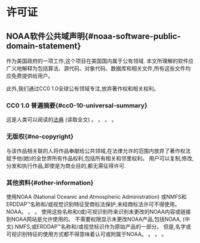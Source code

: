 # 许可证

## NOAA软件公共域声明{#noaa-software-public-domain-statement} 

作为美国政府的一项工作,这个项目在美国国内属于公有领域. 本文所理解的软件应广义地解释为包括算法、源代码、对象代码、数据库和相关文件,所有这些文件均应免费提供给用户。

此外,我们通过CC0 1.0全球公有领域专注,放弃著作权和相关权利。

### CC0 1.0 普遍摘要{#cc0-10-universal-summary} 

这是人类可以阅读的[法典](https://github.com/ERDDAP/erddap/blob/main/LICENSE)  (读取全文) 。 。 。 。

### 无版权{#no-copyright} 

与该作品相关联的人将作品奉献给公共领域,在法律允许的范围内放弃了著作权法赋予他(她)的全世界所有作品权利,包括所有相关和邻里权利。 用户可以复制,修改,分发和执行作品,即使是为商业目的,都无需征得许可.

### 其他资料{#other-information} 

使用NOAA  (National Oceanic and Atmospheric Administration) 或NMFS和ERDDAP™名称和/或视觉识别特征受商标法保护,未经商标法许可不得使用。NOAA。 。 。 使用这些名称和(或)可视识别符来识别未更改的NOAA内容或链接到NOAA网站是允许使用的。 不需要权限显示未更改NOAA产品,包括NOAA, (中文).NMFS,或ERDDAP™名称和/或视觉标识作为原始产品的一部分。 但是,名字或可视识别特征的使用方式都不得意味着认可或附属于NOAA。 。 。 。
